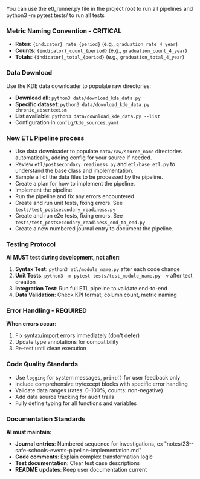 You can use the etl_runner.py file in the project root to run all pipelines and python3 -m pytest tests/ to run all tests

### Metric Naming Convention - CRITICAL
- **Rates**: `{indicator}_rate_{period}` (e.g., `graduation_rate_4_year`)
- **Counts**: `{indicator}_count_{period}` (e.g., `graduation_count_4_year`) 
- **Totals**: `{indicator}_total_{period}` (e.g., `graduation_total_4_year`)

### Data Download
Use the KDE data downloader to populate raw directories:
- **Download all**: `python3 data/download_kde_data.py`
- **Specific dataset**: `python3 data/download_kde_data.py chronic_absenteeism`
- **List available**: `python3 data/download_kde_data.py --list`
- Configuration in `config/kde_sources.yaml`

### New ETL Pipeline process
- Use data downloader to populate `data/raw/source_name` directories automatically, adding config for your source if needed.
- Review `etl/postsecondary_readiness.py` and `etl/base_etl.py` to understand the base class and implementation.
- Sample all of the data files to be processed by the pipeline.
- Create a plan for how to implement the pipeline.
- Implement the pipeline
- Run the pipeline and fix any errors encountered
- Create and run unit tests, fixing errors. See `tests/test_postsecondary_readiness.py`
- Create and run e2e tests, fixing errors. See `tests/test_postsecondary_readiness_end_to_end.py`
- Create a new numbered journal entry to document the pipeline.

### Testing Protocol
**AI MUST test during development, not after:**
1. **Syntax Test**: `python3 etl/module_name.py` after each code change
2. **Unit Tests**: `python3 -m pytest tests/test_module_name.py -v` after test creation
3. **Integration Test**: Run full ETL pipeline to validate end-to-end
4. **Data Validation**: Check KPI format, column count, metric naming

### Error Handling - REQUIRED
**When errors occur:**
1. Fix syntax/import errors immediately (don't defer)
2. Update type annotations for compatibility
3. Re-test until clean execution

### Code Quality Standards
- Use `logging` for system messages, `print()` for user feedback only
- Include comprehensive try/except blocks with specific error handling
- Validate data ranges (rates: 0-100%, counts: non-negative)
- Add data source tracking for audit trails
- Fully define typing for all functions and variables

### Documentation Standards
**AI must maintain:**
- **Journal entries**: Numbered sequence for investigations, ex "notes/23--safe-schools-events-pipeline-implementation.md"
- **Code comments**: Explain complex transformation logic
- **Test documentation**: Clear test case descriptions
- **README updates**: Keep user documentation current

